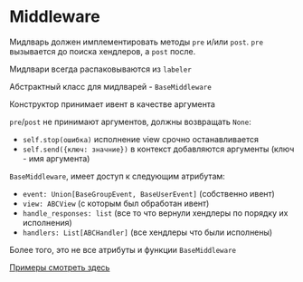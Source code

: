 # Middleware

Мидлварь должен имплементировать методы `pre` и/или `post`. `pre` вызывается до поиска хендлеров, а `post` после.

Мидлвари всегда распаковываются из `labeler`

Абстрактный класс для мидлварей - `BaseMiddleware`

Конструктор принимает ивент в качестве аргумента

`pre`/`post` не принимают аргументов, должны возвращать `None`:

* `self.stop(ошибка)` исполнение view срочно останавливается
* `self.send({ключ: значние})` в контекст добавляются аргументы (ключ - имя аргумента)

`BaseMiddleware`, имеет доступ к следующим атрибутам:

* `event: Union[BaseGroupEvent, BaseUserEvent]` (собственно ивент)
* `view: ABCView` (с которым был обработан ивент)
* `handle_responses: list` (все то что вернули хендлеры по порядку их исполнения)
* `handlers: List[ABCHandler]` (все хендлеры что были исполнены)

Более того, это не все атрибуты и функции `BaseMiddleware`

[Примеры смотреть здесь](https://github.com/timoniq/vkbottle/blob/master/examples/high-level/middleware_example.py)
